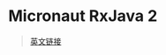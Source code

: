 # Micronaut RxJava 2

> [英文链接](https://micronaut-projects.github.io/micronaut-rxjava2/latest/guide/)
